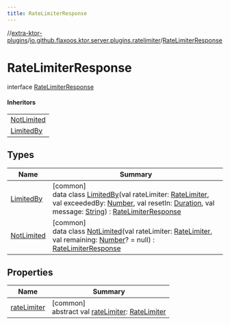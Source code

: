```yaml
---
title: RateLimiterResponse
---
```


//[extra-ktor-plugins](../../../index.md)/[io.github.flaxoos.ktor.server.plugins.ratelimiter](../index.md)/[RateLimiterResponse](index.md)

# RateLimiterResponse

interface [RateLimiterResponse](index.md)

#### Inheritors

|                                     |
|-------------------------------------|
| [NotLimited](-not-limited/index.md) |
| [LimitedBy](-limited-by/index.md)   |

## Types

| Name                                | Summary                                                                                                                                                                                                                                                                                                                                                                                                                                                  |
|-------------------------------------|----------------------------------------------------------------------------------------------------------------------------------------------------------------------------------------------------------------------------------------------------------------------------------------------------------------------------------------------------------------------------------------------------------------------------------------------------------|
| [LimitedBy](-limited-by/index.md)   | [common]<br>data class [LimitedBy](-limited-by/index.md)(val rateLimiter: [RateLimiter](../-rate-limiter/index.md), val exceededBy: [Number](https://kotlinlang.org/api/latest/jvm/stdlib/kotlin/-number/index.md), val resetIn: [Duration](https://kotlinlang.org/api/latest/jvm/stdlib/kotlin.time/-duration/index.md), val message: [String](https://kotlinlang.org/api/latest/jvm/stdlib/kotlin/-string/index.md)) : [RateLimiterResponse](index.md) |
| [NotLimited](-not-limited/index.md) | [common]<br>data class [NotLimited](-not-limited/index.md)(val rateLimiter: [RateLimiter](../-rate-limiter/index.md), val remaining: [Number](https://kotlinlang.org/api/latest/jvm/stdlib/kotlin/-number/index.md)? = null) : [RateLimiterResponse](index.md)                                                                                                                                                                                           |

## Properties

| Name                           | Summary                                                                                           |
|--------------------------------|---------------------------------------------------------------------------------------------------|
| [rateLimiter](rate-limiter.md) | [common]<br>abstract val [rateLimiter](rate-limiter.md): [RateLimiter](../-rate-limiter/index.md) |

